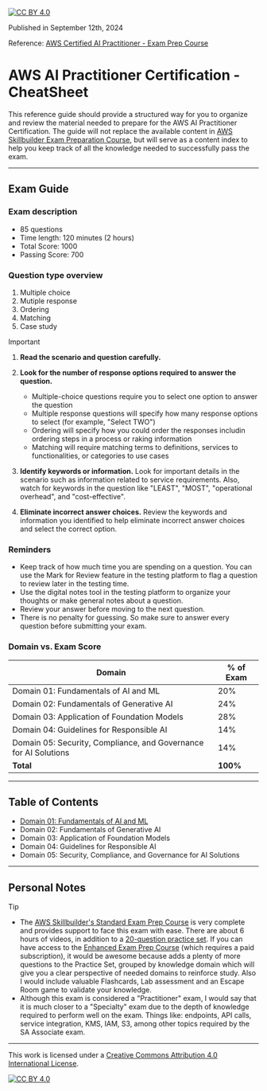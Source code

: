 [cc-by]: http://creativecommons.org/licenses/by/4.0/
[cc-by-image]: https://i.creativecommons.org/l/by/4.0/88x31.png
[cc-by-shield]: https://img.shields.io/badge/License-CC%20BY%204.0-lightgrey.svg

[![CC BY 4.0][cc-by-shield]][cc-by]

Published in September 12th, 2024

Reference: [AWS Certified AI Practitioner - Exam Prep Course](https://explore.skillbuilder.aws/learn/course/internal/view/elearning/19554/exam-prep-standard-course-aws-certified-ai-practitioner-aif-c01)

# AWS AI Practitioner Certification - CheatSheet

This reference guide should provide a structured way for you to organize and review the material needed to prepare for the AWS AI Practitioner Certification. The guide will not replace the available content in [AWS Skillbuilder Exam Preparation Course](https://explore.skillbuilder.aws/learn/course/internal/view/elearning/19554/exam-prep-standard-course-aws-certified-ai-practitioner-aif-c01), but will serve as a content index to help you keep track of all the knowledge needed to successfully pass the exam.

----

## Exam Guide

### Exam description

- 85 questions
- Time length: 120 minutes (2 hours)
- Total Score: 1000
- Passing Score: 700

### Question type overview

1. Multiple choice
2. Mutiple response
3. Ordering
4. Matching
5. Case study

> [!IMPORTANT]
>
> 1. **Read the scenario and question carefully.**
> 2. **Look for the number of response options required to answer the question.**
>
>      - Multiple-choice questions require you to select one option to answer the question
>      - Multiple response questions will specify how many response options to select (for example, "Select TWO")
>      - Ordering will specify how you could order the responses includin ordering steps in a process or raking information
>      - Matching will require matching terms to definitions, services to functionalities, or categories to use cases
> 3. **Identify keywords or information.** Look for important details in the scenario such as information related to service requirements. Also, watch for keywords in the question like "LEAST", "MOST", "operational overhead", and "cost-effective".
> 4. **Eliminate incorrect answer choices.** Review the keywords and information you identified to help eliminate incorrect answer choices and select the correct option.

### Reminders

- Keep track of how much time you are spending on a question. You can use the Mark for Review feature in the testing platform to flag a question to review later in the testing time.  
- Use the digital notes tool in the testing platform to organize your thoughts or make general notes about a question. 
- Review your answer before moving to the next question. 
- There is no penalty for guessing. So make sure to answer every question before submitting your exam. 

### Domain  vs. Exam Score

| Domain                                                       | % of Exam |
| ------------------------------------------------------------ | --------- |
| Domain 01: Fundamentals of AI and ML                         | 20%       |
| Domain 02: Fundamentals of Generative AI                     | 24%       |
| Domain 03: Application of Foundation Models                  | 28%       |
| Domain 04: Guidelines for Responsible AI                     | 14%       |
| Domain 05: Security, Compliance, and Governance for AI Solutions | 14%       |
| **Total**                                                    | **100%**  |

----

## Table of Contents

- [Domain 01: Fundamentals of AI and ML](domain01-fundamentals-of-ai-and-ml.md)
- Domain 02: Fundamentals of Generative AI
- Domain 03: Application of Foundation Models
- Domain 04: Guidelines for Responsible AI
- Domain 05: Security, Compliance, and Governance for AI Solutions

----

## Personal Notes

> [!TIP]
>
> - The [AWS Skillbuilder's Standard Exam Prep Course](https://explore.skillbuilder.aws/learn/course/internal/view/elearning/19554/exam-prep-standard-course-aws-certified-ai-practitioner-aif-c01) is very complete and provides support to face this exam with ease. There are about 6 hours of videos, in addition to a [20-question practice set](https://explore.skillbuilder.aws/learn/course/internal/view/elearning/19790/exam-prep-official-practice-question-set-aws-certified-ai-practitioner-aif-c01-english). If you can have access to the [Enhanced Exam Prep Course](https://explore.skillbuilder.aws/learn/course/internal/view/elearning/20536/exam-prep-enhanced-course-aws-certified-ai-practitioner-aif-c01-english-amazon) (which requires a paid subscription), it would be awesome because adds a plenty of more questions to the Practice Set, grouped by knowledge domain which will give you a clear perspective of needed domains to reinforce study. Also I would include valuable Flashcards, Lab assessment and an Escape Room game to validate your knowledge.
> - Although this exam is considered a "Practitioner" exam, I would say that it is much closer to a "Specialty" exam due to the depth of knowledge required to perform well on the exam. Things like: endpoints, API calls, service integration, KMS, IAM, S3, among other topics required by the SA Associate exam.

----

This work is licensed under a
[Creative Commons Attribution 4.0 International License][cc-by].

[![CC BY 4.0][cc-by-image]][cc-by]
